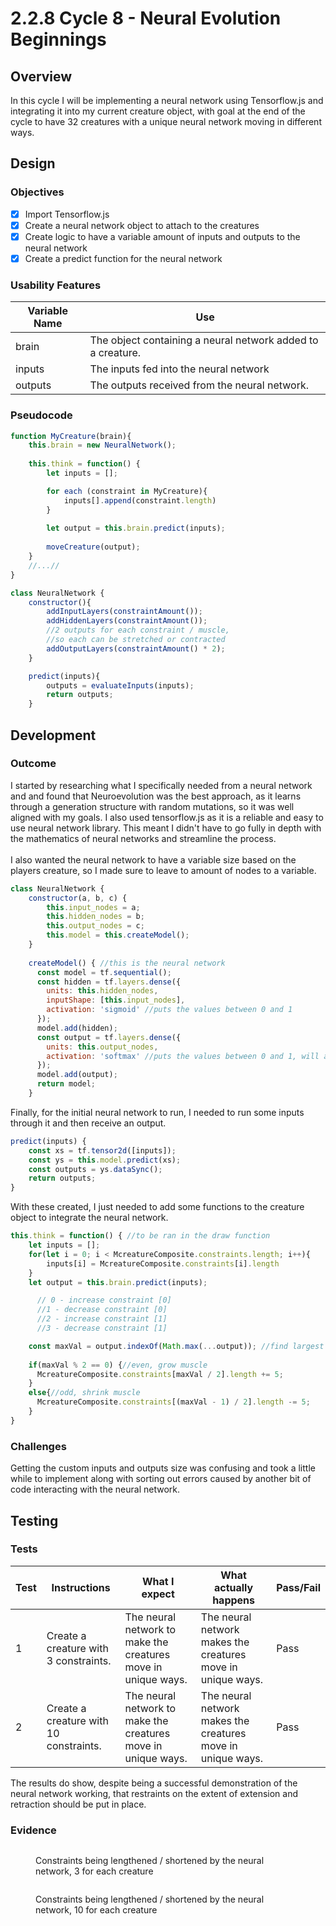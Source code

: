 # 2.2.8 Cycle 8 - Neural Evolution Beginnings

## Overview

In this cycle I will be implementing a neural network using Tensorflow.js and integrating it into my current creature object, with goal at the end of the cycle to have 32 creatures with a unique neural network moving in different ways.

## Design

### Objectives&#x20;

* [x] Import Tensorflow.js
* [x] Create a neural network object to attach to the creatures
* [x] Create logic to have a variable amount of inputs and outputs to the neural network
* [x] Create a predict function for the neural network

### Usability Features



| Variable Name | Use                                                         |
| ------------- | ----------------------------------------------------------- |
| brain         | The object containing a neural network added to a creature. |
| inputs        | The inputs fed into the neural network                      |
| outputs       | The outputs received from the neural network.               |

### Pseudocode

```javascript
function MyCreature(brain){
    this.brain = new NeuralNetwork();
    
    this.think = function() {   
        let inputs = [];

        for each (constraint in MyCreature){
            inputs[].append(constraint.length)
        }
        
        let output = this.brain.predict(inputs);
        
        moveCreature(output);
    }   
    //...//
}

class NeuralNetwork {
    constructor(){
        addInputLayers(constraintAmount());
        addHiddenLayers(constraintAmount());
        //2 outputs for each constraint / muscle, 
        //so each can be stretched or contracted
        addOutputLayers(constraintAmount() * 2);
    }

    predict(inputs){
        outputs = evaluateInputs(inputs);
        return outputs;
    }
```

## Development

### Outcome

I started by researching what I specifically needed from a neural network and and found that Neuroevolution was the best approach, as it learns through a generation structure with random mutations, so it was well aligned with my goals. I also used tensorflow.js as it is a reliable and easy to use neural network library. This meant I didn't have to go fully in depth with the mathematics of neural networks and streamline the process.\
\
I also wanted the neural network to have a variable size based on the players creature, so I made sure to leave to amount of nodes to a variable.

```javascript
class NeuralNetwork {
    constructor(a, b, c) {
        this.input_nodes = a;
        this.hidden_nodes = b;
        this.output_nodes = c;
        this.model = this.createModel();
    }
    
    createModel() { //this is the neural network
      const model = tf.sequential();
      const hidden = tf.layers.dense({
        units: this.hidden_nodes,
        inputShape: [this.input_nodes],
        activation: 'sigmoid' //puts the values between 0 and 1
      });
      model.add(hidden);
      const output = tf.layers.dense({
        units: this.output_nodes,
        activation: 'softmax' //puts the values between 0 and 1, will all adding to 1
      });
      model.add(output);
      return model;
    }
```

Finally, for the initial neural network to run, I needed to run some inputs through it and then receive an output.

```javascript
predict(inputs) {
    const xs = tf.tensor2d([inputs]);
    const ys = this.model.predict(xs);
    const outputs = ys.dataSync();
    return outputs;
}
```

With these created, I just needed to add some functions to the creature object to integrate the neural network.

```javascript
this.think = function() { //to be ran in the draw function
    let inputs = [];
    for(let i = 0; i < McreatureComposite.constraints.length; i++){
        inputs[i] = McreatureComposite.constraints[i].length
    }
    let output = this.brain.predict(inputs);

      // 0 - increase constraint [0] 
      //1 - decrease constraint [0] 
      //2 - increase constraint [1] 
      //3 - decrease constraint [1]

    const maxVal = output.indexOf(Math.max(...output)); //find largest output
    
    if(maxVal % 2 == 0) {//even, grow muscle
      McreatureComposite.constraints[maxVal / 2].length += 5;
    }
    else{//odd, shrink muscle
      McreatureComposite.constraints[(maxVal - 1) / 2].length -= 5;
    }
}
```

### Challenges

Getting the custom inputs and outputs size was confusing and took a little while to implement along with sorting out errors caused by another bit of code interacting with the neural network.

## Testing

### Tests

| Test | Instructions                           | What I expect                                                  | What actually happens                                       | Pass/Fail |
| ---- | -------------------------------------- | -------------------------------------------------------------- | ----------------------------------------------------------- | --------- |
| 1    | Create a creature with 3 constraints.  | The neural network to  make the creatures move in unique ways. | The neural network makes the creatures move in unique ways. | Pass      |
| 2    | Create a creature with 10 constraints. | The neural network to  make the creatures move in unique ways. | The neural network makes the creatures move in unique ways. | Pass      |

The results do show, despite being a successful demonstration of the neural network working, that restraints on the extent of extension and retraction should be put in place.

### Evidence

<figure><img src="../.gitbook/assets/image (2) (4).png" alt=""><figcaption><p>Constraints being lengthened / shortened by the neural network, 3 for each creature</p></figcaption></figure>

<figure><img src="../.gitbook/assets/image (4).png" alt=""><figcaption><p>Constraints being lengthened / shortened by the neural network, 10 for each creature</p></figcaption></figure>

